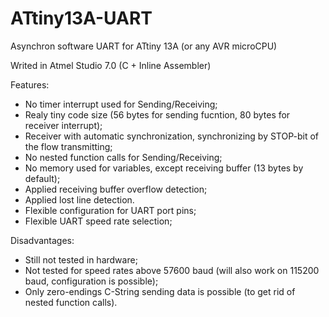 # ATtiny13A-UART
Asynchron software UART for ATtiny 13A (or any AVR microCPU)

Writed in Atmel Studio 7.0 (C + Inline Assembler)

Features:
  + No timer interrupt used for Sending/Receiving;
  + Realy tiny code size (56 bytes for sending fucntion, 80 bytes for receiver interrupt);
  + Receiver with automatic synchronization, synchronizing by STOP-bit of the flow transmitting;
  + No nested function calls for Sending/Receiving;
  + No memory used for variables, except receiving buffer (13 bytes by default);
  + Applied receiving buffer overflow detection;
  + Applied lost line detection.
  + Flexible configuration for UART port pins;
  + Flexible UART speed rate selection;

Disadvantages:
  - Still not tested in hardware;
  - Not tested for speed rates above 57600 baud (will also work on 115200 baud, configuration is possible);
  - Only zero-endings C-String sending data is possible (to get rid of nested function calls).
